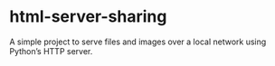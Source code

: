 # html-server-sharing
A simple project to serve files and images over a local network using Python’s HTTP server.
